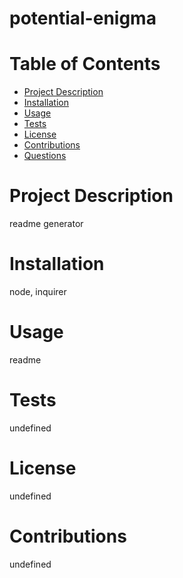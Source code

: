 # potential-enigma

  # Table of Contents
  * [Project Description](#project-description)
  * [Installation](#installation)
  * [Usage](#usage)
  * [Tests](#tests)
  * [License](#license)
  * [Contributions](#contributions)
  * [Questions](#questions)

  # Project Description
  readme generator
  
  # Installation
  node, inquirer
  
  # Usage
  readme
  
  # Tests
  undefined
  
  # License
  undefined
  
  # Contributions
  undefined
